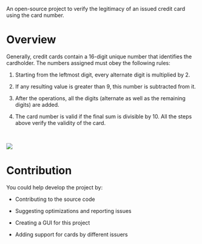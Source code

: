 An open-source project to verify the legitimacy of an issued credit card using the card number.

# Overview

Generally, credit cards contain a 16-digit unique number that identifies the cardholder. The numbers assigned must obey the following rules:

1. Starting from the leftmost digit, every alternate digit is multiplied by 2.

1. If any resulting value is greater than 9, this number is subtracted from it.

1. After the operations, all the digits (alternate as well as the remaining digits) are added.

1. The card number is valid if the final sum is divisible by 10. All the steps above verify the validity of the card.

<br>

![](https://codecademy-content.s3.amazonaws.com/PRO/independent-practice-projects/credit-card-checker/diagrams/cc+validator+diagram+1.svg)

# Contribution

You could help develop the project by:

+ Contributing to the source code

+ Suggesting optimizations and reporting issues

+ Creating a GUI for this project

+ Adding support for cards by different issuers
